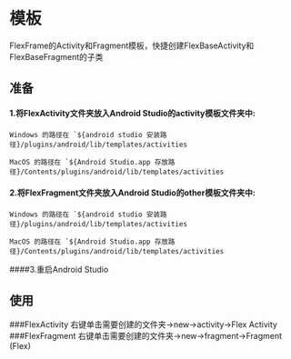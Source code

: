 # 模板
FlexFrame的Activity和Fragment模板，快捷创建FlexBaseActivity和FlexBaseFragment的子类

## 准备
#### 1.将FlexActivity文件夹放入Android Studio的activity模板文件夹中:
```
Windows 的路径在 `${android studio 安装路径}/plugins/android/lib/templates/activities

MacOS 的路径在 `${Android Studio.app 存放路径}/Contents/plugins/android/lib/templates/activities
```
#### 2.将FlexFragment文件夹放入Android Studio的other模板文件夹中:
```
Windows 的路径在 `${android studio 安装路径}/plugins/android/lib/templates/activities

MacOS 的路径在 `${Android Studio.app 存放路径}/Contents/plugins/android/lib/templates/activities
```
####3.重启Android Studio

## 使用

###FlexActivity
右键单击需要创建的文件夹->new->activity->Flex Activity
###FlexFragment
右键单击需要创建的文件夹->new->fragment->Fragment (Flex)
